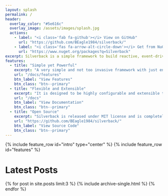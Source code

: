 ```yaml
---
layout: splash
permalink: /
header:
  overlay_color: "#5e616c"
  overlay_image: /assets/images/splash.jpg
  actions:
    - label: "<i class='fab fa-github'></i> View on GitHub"
      url: "https://github.com/BEagle1984/silverback/"
    - label: "<i class='fas fa-arrow-alt-circle-down'></i> Get from NuGet"
      url: "https://www.nuget.org/packages?q=Silverback"
excerpt: Silverback is a simple framework to build reactive, event-driven, microservices with .net core.
features:
  - title: "Simple yet Powerful"
    excerpt: "A very simple and not too invasive framework with just enough features to cover most of the real world use cases when it comes to messaging and microservices integration."
    url: "/docs/features"
    btn_label: "View Features"
    btn_class: "btn--primary"
  - title: "Flexible and Extensible"
    excerpt: "It is designed to be highly configurable and extensible to cover as much use cases as possible."
    url: "/docs"
    btn_label: "View Documentation"
    btn_class: "btn--primary"
  - title: "Open Source"
    excerpt: "Silverback is released under MIT license and is completely free and opensource."
    url: "https://github.com/BEagle1984/silverback/"
    btn_label: "View Source Code"
    btn_class: "btn--primary"
---
```


{% include feature_row id="intro" type="center" %}
{% include feature_row id="features" %}

# Latest Posts

{% for post in site.posts limit:3 %}
  {% include archive-single.html %}
{% endfor %}